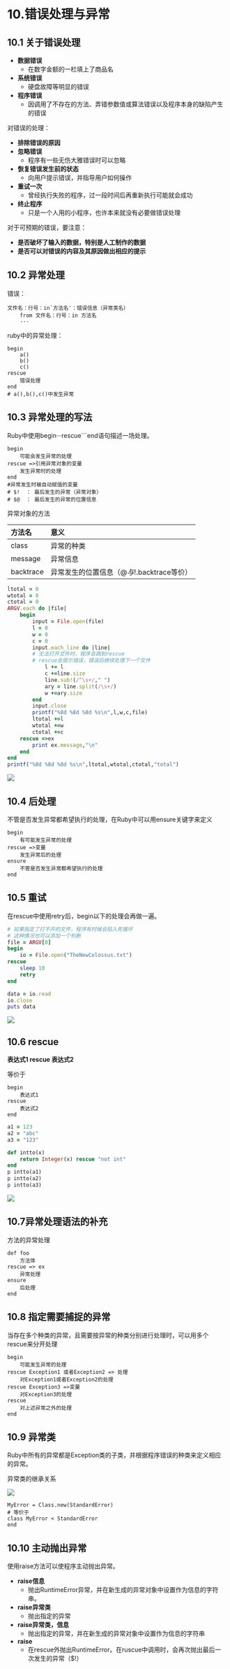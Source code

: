 # 10.错误处理与异常

## 10.1 关于错误处理

* **数据错误**
  * 在数字金额的一栏填上了商品名
* **系统错误**
  * 硬盘故障等明显的错误
* **程序错误**
  * 因调用了不存在的方法、弄错参数值或算法错误以及程序本身的缺陷产生的错误

对错误的处理：

* **排除错误的原因**
* **忽略错误**
  * 程序有一些无伤大雅错误时可以忽略
* **恢复错误发生前的状态**
  * 向用户提示错误，并指导用户如何操作
* **重试一次**
  * 曾经执行失败的程序，过一段时间后再重新执行可能就会成功
* **终止程序**
  * 只是一个人用的小程序，也许本来就没有必要做错误处理

对于可预期的错误，要注意：

* **是否破坏了输入的数据，特别是人工制作的数据**
* **是否可以对错误的内容及其原因做出相应的提示**

## 10.2 异常处理

错误：

```text
文件名：行号：in`方法名'：错误信息（异常类名）
    from 文件名：行号：in 方法名
    ···
```

ruby中的异常处理：

```text
begin
    a()
    b()
    c()
rescue
    错误处理
end
# a(),b(),c()中发生异常
```

## 10.3 异常处理的写法

Ruby中使用begin···rescue\`\`\`end语句描述一场处理。

```text
begin
    可能会发生异常的处理
rescue =>引用异常对象的变量
    发生异常时的处理
end
#异常发生时被自动赋值的变量
# $!  ： 最后发生的异常（异常对象）
# $@  ： 最后发生的异常的位置信息
```

异常对象的方法

| 方法名 | 意义 |
| :--- | :--- |
| class | 异常的种类 |
| message | 异常信息 |
| backtrace | 异常发生的位置信息（$@与$!.backtrace等价） |

```ruby
ltotal = 0
wtotal = 0
ctotal = 0
ARGV.each do |file|
	begin
		input = File.open(file)
		l = 0
		w = 0
		c = 0
		input.each_line do |line|
		# 无法打开文件时，程序会跳到rescue
		# rescue会提示错误，错误后继续处理下一个文件
			l += l
			c +=line.size
			line.sub!(/^\s+/," ")
			ary = line.split(/\s+/)
			w +=ary.size
		end
		input.close
		printf("%8d %8d %8d %s\n",l,w,c,file)
		ltotal +=l
		wtotal +=w
		ctotal +=c
	rescue =>ex
		print ex.message,"\n"
	end
end
printf("%8d %8d %8d %s\n",ltotal,wtotal,ctotal,"total")
```

![](../.gitbook/assets/image%20%28207%29.png)

## 10.4 后处理

不管是否发生异常都希望执行的处理，在Ruby中可以用ensure关键字来定义

```text
begin
    有可能发生异常的处理
rescue =>变量
    发生异常后的处理
ensure
    不管是否发生异常都希望执行的处理
end
```

## 10.5 重试

在rescue中使用retry后，begin以下的处理会再做一遍。

```ruby
# 如果指定了打不开的文件，程序有时候会陷入死循环
# 这种情况也可以添加一个判断
file = ARGV[0]
begin
	io = File.open("TheNewColossus.txt")
rescue
	sleep 10
	retry
end

data = io.read
io.close
puts data
```

![](../.gitbook/assets/image%20%28118%29.png)

## 10.6 rescue

**表达式1 rescue 表达式2**

等价于

```text
begin
    表达式1
rescue
    表达式2
end
```

```ruby
a1 = 123
a2 = "abc"
a3 = "123"

def intto(x)
	return Integer(x) rescue "not int"
end
p intto(a1)
p intto(a2)
p intto(a3)
```

![](../.gitbook/assets/image%20%28145%29.png)

## 10.7异常处理语法的补充

方法的异常处理

```text
def foo
    方法体
rescue => ex
    异常处理
ensure
    后处理
end
```

## 10.8 指定需要捕捉的异常

当存在多个种类的异常，且需要按异常的种类分别进行处理时，可以用多个rescue来分开处理

```text
begin
    可能发生异常的处理
rescue Exception1 或者Exception2 => 处理
    对Exception1或者Exception2的处理
rescue Exception3 =>变量
    对Exception3的处理
rescue
    对上述异常之外的处理
end
```

## 10.9 异常类

Ruby中所有的异常都是Exception类的子类，并根据程序错误的种类来定义相应的异常。

异常类的继承关系

![](../.gitbook/assets/image%20%2879%29.png)

```text
MyError = Class.new(StandardError)
# 等价于
class MyError < StandardError
end
```

## 10.10 主动抛出异常

使用raise方法可以使程序主动抛出异常。

* **raise信息**
  * 抛出RuntimeError异常，并在新生成的异常对象中设置作为信息的字符串。
* **raise异常类**
  * 抛出指定的异常
* **raise异常类，信息**
  * 抛出指定的异常，并在新生成的异常对象中设置作为信息的字符串
* **raise**
  * 在rescue外抛出RuntimeError。在ruscue中调用时，会再次抛出最后一次发生的异常（$!）

